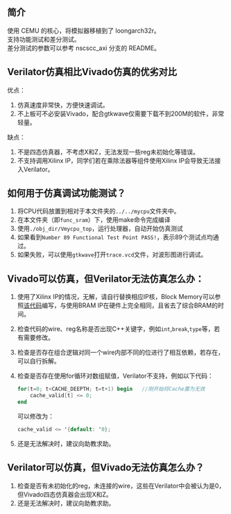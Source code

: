 ## 简介
使用 CEMU 的核心，将模拟器移植到了 loongarch32r。  
支持功能测试和差分测试。   
差分测试的参数可以参考 nscscc_axi 分支的 README。

## Verilator仿真相比Vivado仿真的优劣对比

优点：
1. 仿真速度非常快，方便快速调试。
2. 不上板可不必安装Vivado，配合gtkwave仅需要下载不到200M的软件，非常轻量。

缺点：
1. 不是四态仿真器，不考虑X和Z，无法发现一些reg未初始化等错误。
2. 不支持调用Xilinx IP，同学们若在乘除法器等组件使用Xilinx IP会导致无法接入Verilator。

## 如何用于仿真调试功能测试？

1. 将CPU代码放置到相对于本文件夹的`../../mycpu`文件夹中。
2. 在本文件夹（即`func_sram`）下，使用make命令完成编译
3. 使用`./obj_dir/Vmycpu_top`，运行处理器，自动开始仿真测试
4. 如果看到`Number 89 Functional Test Point PASS!`，表示89个测试点均通过。
5. 如果失败，可以使用`gtkwave`打开`trace.vcd`文件，对波形图进行调试。

## Vivado可以仿真，但Verilator无法仿真怎么办：

1. 使用了Xilinx IP的情况，无解，请自行替换相应IP核，Block Memory可以参照[该代码](https://github.com/Maxpicca-Li/CDIM/blob/master/mycpu/4mem/dual_port_bram_bw8.sv)编写，与使用BRAM IP在硬件上完全相同，且省去了综合BRAM的时间。
2. 检查代码的wire、reg名称是否出现C++关键字，例如`int`,`break`,`type`等，若有需要修改。
3. 检查是否存在组合逻辑对同一个wire内部不同的位进行了相互依赖，若存在，可以自行拆解。
4. 检查是否存在使用for循环对数组赋值，Verilator不支持，例如以下代码：

    ```verilog
    for(t=0; t<CACHE_DEEPTH; t=t+1) begin   //刚开始将Cache置为无效
        cache_valid[t] <= 0;
    end
    ```

    可以修改为：

    ```verilog
    cache_valid <= '{default: '0};
    ```

2. 还是无法解决时，建议向助教求助。

## Verilator可以仿真，但Vivado无法仿真怎么办？

1. 检查是否有未初始化的reg，未连接的wire，这些在Verilator中会被认为是0，但Vivado四态仿真器会出现X和Z。
2. 还是无法解决时，建议向助教求助。